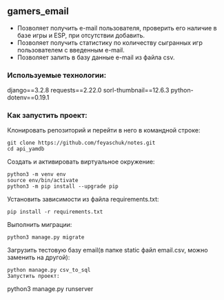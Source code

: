 ## gamers_email
* Позволяет получить e-mail пользователя, проверить его наличие в базе игры и ESP, при отсутствии добавить.
* Позволяет получить статистику по количеству сыгранных игр пользователем с введенным e-mail.
* Позволяет залить в базу данные e-mail из файла csv.

### Используемые технологии:
django==3.2.8
requests==2.22.0
sorl-thumbnail==12.6.3
python-dotenv==0.19.1



### Как запустить проект:

Клонировать репозиторий и перейти в него в командной строке:
```
git clone https://github.com/feyaschuk/notes.git
cd api_yamdb
```
Cоздать и активировать виртуальное окружение:
```
python3 -m venv env
source env/bin/activate
python3 -m pip install --upgrade pip
```
Установить зависимости из файла requirements.txt:
```
pip install -r requirements.txt
```
Выполнить миграции:
```
python3 manage.py migrate
```
Загрузить тестовую базу email(в папке static файл email.сsv, можно заменить на другой):
```
python manage.py csv_to_sql
Запустить проект:
```
python3 manage.py runserver
```
